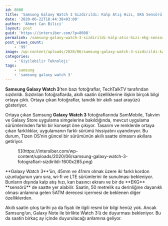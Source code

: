 ```yaml
---
id: 8608
title: 'Samsung Galaxy Watch 3 Sızdırıldı: Kalp Atış Hızı, EKG Sensörü, Kan Basıncı Ölçümü'
date: '2020-06-22T18:44:38+03:00'
author: 'Ahmet Can Bilici'
layout: post
guid: 'https://intersiber.com/?p=8608'
permalink: /samsung-galaxy-watch-3-sizdirildi-kalp-atis-hizi-ekg-sensoru-kan-basinci-olcumu/
post_views_count:
    - '99'
image: /wp-content/uploads/2020/06/samsung-galaxy-watch-3-sizdirildi-kalp-atis-hizi-ekg-sensoru-kan-basinci-olcumu.png
categories:
    - 'Giyilebilir Teknoloji'
tags:
    - samsung
    - 'samsung galaxy watch 3'
---
```


**Samsung Galaxy Watch 3**’ten bazı fotoğraflar, TechTalkTV tarafından sızdırıldı. Sızdırılan fotoğraflarda, akıllı saatin özelliklerine ilişkin birçok bilgi ortaya çıktı. Ortaya çıkan fotoğraflar, tanıdık bir akıllı saat arayüzü gösteriyor.

Ortaya çıkan Samsung **Galaxy** **Watch 3** fotoğraflarında SamMobile, Takvim ve Galaxy Store uygulama simgelerine bakıldığında, mevcut uygulama sürümlerinden farklı bir konsept öne çıkıyor. Tasarım ve renklerde ortaya çıkan farklılıklar, uygulamanın farklı sürümü hissiyatını uyandırıyor. Bu durum, Tizen OS’nin güncel bir sürümünün akıllı saatte olmasını akıllara getiriyor.

<figure class="wp-block-image size-large">![](https://intersiber.com/wp-content/uploads/2020/06/samsung-galaxy-watch-3-fotograflari-sizdirildi-1600x285.png)</figure>**Galaxy Watch 3**’ün, 45mm ve 41mm olmak üzere iki farklı kordon uzunluğunun yanı sıra, wi-fi ve LTE sürümlerini ile sunulması bekleniyor. Bunların dışında kalp atış hızı, kan basıncı ekranı ve bir de **EKG** **sensörü** de saatte yer alabilir. Saatin, 50 metrelik su derinliğine dayanıklı olması anlamına gelen 5ATM derecesi içermesi de beklenen diğer özelliklerden.

Akıllı saatin çıkış tarihi ya da fiyatı ile ilgili resmi bir bilgi henüz yok. Ancak Samsung’un, Galaxy Note ile birlikte Watch 3’ü de duyurması bekleniyor. Bu da saatin birkaç ay içinde duyurulacağı anlamına geliyor.
